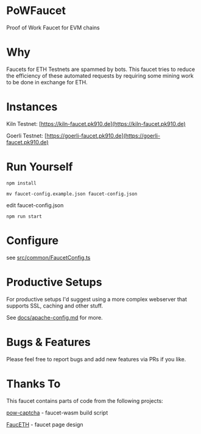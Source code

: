 # PoWFaucet

Proof of Work Faucet for EVM chains

# Why

Faucets for ETH Testnets are spammed by bots. This faucet tries to reduce the efficiency of these automated requests by requiring some mining work to be done in exchange for ETH.

# Instances

Kiln Testnet: [https://kiln-faucet.pk910.de](https://kiln-faucet.pk910.de)

Goerli Testnet: [https://goerli-faucet.pk910.de](https://goerli-faucet.pk910.de)

# Run Yourself

`npm install`

`mv faucet-config.example.json faucet-config.json`

edit faucet-config.json

`npm run start`

# Configure

see [src/common/FaucetConfig.ts](https://github.com/pk910/PoWFaucet/blob/master/src/common/FaucetConfig.ts)

# Productive Setups

For productive setups I'd suggest using a more complex webserver that supports SSL, caching and other stuff.

See [docs/apache-config.md](https://github.com/pk910/PoWFaucet/blob/master/docs/apache-config.md) for more.

# Bugs & Features

Please feel free to report bugs and add new features via PRs if you like.

# Thanks To

This faucet contains parts of code from the following projects:

[pow-captcha](https://git.sequentialread.com/forest/pow-captcha) - faucet-wasm build script

[FaucETH](https://github.com/komputing/FaucETH) - faucet page design
